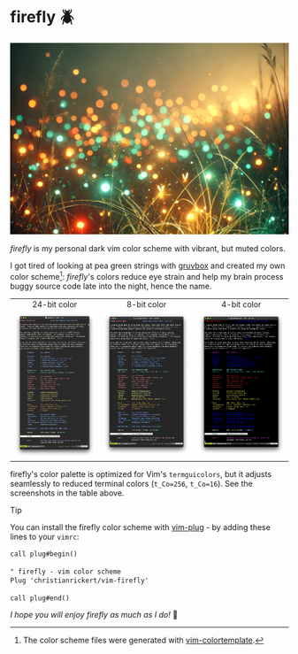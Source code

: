 # firefly  🪲

![Artist's impression (ChatGPT, let's be real) of fireflies gathering at a forest clearing.](templates/firefly.png)

_firefly_ is my personal dark vim color scheme with vibrant, but muted colors.

I got tired of looking at pea green strings with [gruvbox](https://github.com/morhetz/gruvbox) and created my own color scheme[^1]: _firefly_'s colors reduce eye strain and help my brain process buggy source code late into the night, hence the name.
<br />
<table>
  <tr>
    <td align="center">24-bit color</td>
     <td align="center">8-bit color</td>
     <td align="center">4-bit color</td>
  </tr>
  <tr>
    <td align="center", valign="top"><img alt="Screenshot of the Firefly 24-bit color scheme with MacVim on maOS", src="templates/termguicolors.png"></td>
    <td align="center", valign="top"><img alt="Screenshot of the Firefly 8-bit color scheme with zsh on maOS", src="templates/t_Co%3D256.png"></td>
    <td align="center", valign="top"><img alt="Screenshot of the Firefly 4-bit color scheme with zsh on maOS", src="templates/t_Co%3D16.png"></td>
  </tr>
 </table>

firefly's color palette is optimized for Vim's `termguicolors`, but it adjusts seamlessly to reduced terminal colors (`t_Co=256`, `t_Co=16`). See the screenshots in the table above.

>[!TIP]
>You can install the firefly color scheme with [vim-plug](https://github.com/junegunn/vim-plug) - by adding these lines to your `vimrc`:
>```vim
>call plug#begin()
>
>" firefly - vim color scheme
>Plug 'christianrickert/vim-firefly'
>
>call plug#end()
>```

_I hope you will enjoy _firefly_ as much as I do!_  🌙

[^1]: The color scheme files were generated with [vim-colortemplate](https://github.com/lifepillar/vim-colortemplate).
